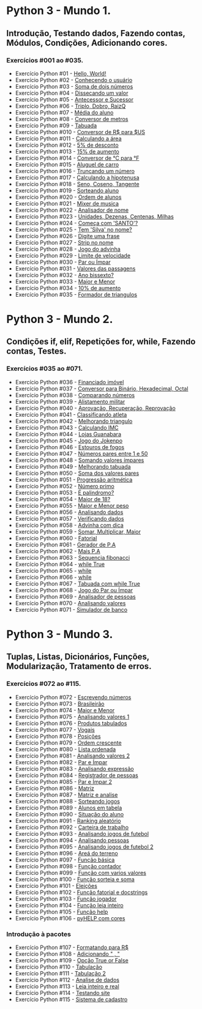 # Python 3 - Mundo 1.
## Introdução, Testando dados, Fazendo contas, Módulos, Condições, Adicionando cores.
### Exercícios #001 ao #035.
- Exercício Python #01 - [Hello, World!](https://github.com/FelipePinheiroRegina/exerciciospython/blob/main/Python%203%20-%20Mundo%201/ex001.py)
- Exercício Python #02 - [Conhecendo o usuário](https://github.com/FelipePinheiroRegina/exerciciospython/blob/main/Python%203%20-%20Mundo%201/ex002.py)
- Exercício Python #03 - [Soma de dois números](https://github.com/FelipePinheiroRegina/exerciciospython/blob/main/Python%203%20-%20Mundo%201/ex003.py)
- Exercício Python #04 - [Dissecando um valor](https://github.com/FelipePinheiroRegina/exerciciospython/blob/main/Python%203%20-%20Mundo%201/ex004.py)
- Exercício Python #05 - [Antecessor e Sucessor](https://github.com/FelipePinheiroRegina/exerciciospython/blob/main/Python%203%20-%20Mundo%201/ex005.py)
- Exercício Python #06 - [Triplo, Dobro, RaizQ](https://github.com/FelipePinheiroRegina/exerciciospython/blob/main/Python%203%20-%20Mundo%201/ex006.py)
- Exercício Python #07 - [Média do aluno](https://github.com/FelipePinheiroRegina/exerciciospython/blob/main/Python%203%20-%20Mundo%201/ex007.py)
- Exercício Python #08 - [Conversor de metros](https://github.com/FelipePinheiroRegina/exerciciospython/blob/main/Python%203%20-%20Mundo%201/ex008.py)
- Exercício Python #09 - [Tabuada](https://github.com/FelipePinheiroRegina/exerciciospython/blob/main/Python%203%20-%20Mundo%201/ex009.py)
- Exercício Python #010 - [Conversor de R$ para $US](https://github.com/FelipePinheiroRegina/exerciciospython/blob/main/Python%203%20-%20Mundo%201/ex010.py)
- Exercício Python #011 - [Calculando a área](https://github.com/FelipePinheiroRegina/exerciciospython/blob/main/Python%203%20-%20Mundo%201/ex011.py)
- Exercício Python #012 - [5% de desconto](https://github.com/FelipePinheiroRegina/exerciciospython/blob/main/Python%203%20-%20Mundo%201/ex012.py)
- Exercício Python #013 - [15% de aumento](https://github.com/FelipePinheiroRegina/exerciciospython/blob/main/Python%203%20-%20Mundo%201/ex013.py)
- Exercício Python #014 - [Conversor de °C para °F](https://github.com/FelipePinheiroRegina/exerciciospython/blob/main/Python%203%20-%20Mundo%201/ex014.py)
- Exercício Python #015 - [Aluguel de carro](https://github.com/FelipePinheiroRegina/exerciciospython/blob/main/Python%203%20-%20Mundo%201/ex015.py)
- Exercício Python #016 - [Truncando um número](https://github.com/FelipePinheiroRegina/exerciciospython/blob/main/Python%203%20-%20Mundo%201/ex0116.py)
- Exercício Python #017 - [Calculando a hipotenusa](https://github.com/FelipePinheiroRegina/exerciciospython/blob/main/Python%203%20-%20Mundo%201/ex017.py)
- Exercício Python #018 - [Seno, Coseno, Tangente](https://github.com/FelipePinheiroRegina/exerciciospython/blob/main/Python%203%20-%20Mundo%201/ex018.py)
- Exercício Python #019 - [Sorteando aluno](https://github.com/FelipePinheiroRegina/exerciciospython/blob/main/Python%203%20-%20Mundo%201/ex019.py)
- Exercício Python #020 - [Ordem de alunos](https://github.com/FelipePinheiroRegina/exerciciospython/blob/main/Python%203%20-%20Mundo%201/ex020.py)
- Exercício Python #021 - [Mixer de musica](https://github.com/FelipePinheiroRegina/exerciciospython/blob/main/Python%203%20-%20Mundo%201/ex021.py)
- Exercício Python #022 - [Analisador de nome](https://github.com/FelipePinheiroRegina/exerciciospython/blob/main/Python%203%20-%20Mundo%201/ex022.py)
- Exercício Python #023 - [Unidades, Dezenas, Centenas, Milhas](https://github.com/FelipePinheiroRegina/exerciciospython/blob/main/Python%203%20-%20Mundo%201/ex023.py)
- Exercício Python #024 - [Começa com 'SANTO'?](https://github.com/FelipePinheiroRegina/exerciciospython/blob/main/Python%203%20-%20Mundo%201/ex024.py)
- Exercício Python #025 - [Tem 'Silva' no nome?](https://github.com/FelipePinheiroRegina/exerciciospython/blob/main/Python%203%20-%20Mundo%201/ex025.py)
- Exercício Python #026 - [Digite uma frase](https://github.com/FelipePinheiroRegina/exerciciospython/blob/main/Python%203%20-%20Mundo%201/ex026.py)
- Exercício Python #027 - [Strip no nome](https://github.com/FelipePinheiroRegina/exerciciospython/blob/main/Python%203%20-%20Mundo%201/ex027.py)
- Exercício Python #028 - [Jogo do advinha](https://github.com/FelipePinheiroRegina/exerciciospython/blob/main/Python%203%20-%20Mundo%201/ex028.py)
- Exercício Python #029 - [Limite de velocidade](https://github.com/FelipePinheiroRegina/exerciciospython/blob/main/Python%203%20-%20Mundo%201/ex029.py)
- Exercício Python #030 - [Par ou Ímpar](https://github.com/FelipePinheiroRegina/exerciciospython/blob/main/Python%203%20-%20Mundo%201/ex030.py)
- Exercício Python #031 - [Valores das passagens](https://github.com/FelipePinheiroRegina/exerciciospython/blob/main/Python%203%20-%20Mundo%201/ex031.py)
- Exercício Python #032 - [Ano bissexto?](https://github.com/FelipePinheiroRegina/exerciciospython/blob/main/Python%203%20-%20Mundo%201/ex032.py)
- Exercício Python #033 - [Maior e Menor](https://github.com/FelipePinheiroRegina/exerciciospython/blob/main/Python%203%20-%20Mundo%201/ex033.py)
- Exercício Python #034 - [10% de aumento](https://github.com/FelipePinheiroRegina/exerciciospython/blob/main/Python%203%20-%20Mundo%201/ex034.py)
- Exercício Python #035 - [Formador de triangulos](https://github.com/FelipePinheiroRegina/exerciciospython/blob/main/Python%203%20-%20Mundo%201/ex035.py)

# Python 3 - Mundo 2.
## Condições if, elif, Repetições for, while, Fazendo contas, Testes.
### Exercícios #035 ao #071.
- Exercício Python #036 - [Financiado imóvel](https://github.com/FelipePinheiroRegina/exerciciospython/blob/main/Python%203%20-%20Mundo%202/ex036.py)
- Exercício Python #037 - [Conversor para Binário, Hexadecimal, Octal](https://github.com/FelipePinheiroRegina/exerciciospython/blob/main/Python%203%20-%20Mundo%202/ex037.py)
- Exercício Python #038 - [Comparando números](https://github.com/FelipePinheiroRegina/exerciciospython/blob/main/Python%203%20-%20Mundo%202/ex038.py)
- Exercício Python #039 - [Alistamento militar](https://github.com/FelipePinheiroRegina/exerciciospython/blob/main/Python%203%20-%20Mundo%202/ex039.py)
- Exercício Python #040 - [Aprovação, Recuperação, Reprovação](https://github.com/FelipePinheiroRegina/exerciciospython/blob/main/Python%203%20-%20Mundo%202/ex040.py)
- Exercício Python #041 - [Classificando atleta](https://github.com/FelipePinheiroRegina/exerciciospython/blob/main/Python%203%20-%20Mundo%202/ex041.py)
- Exercício Python #042 - [Melhorando triangulo](https://github.com/FelipePinheiroRegina/exerciciospython/blob/main/Python%203%20-%20Mundo%202/ex042.py)
- Exercício Python #043 - [Calculando IMC](https://github.com/FelipePinheiroRegina/exerciciospython/blob/main/Python%203%20-%20Mundo%202/ex043.py)
- Exercício Python #044 - [Lojas Guanabara](https://github.com/FelipePinheiroRegina/exerciciospython/blob/main/Python%203%20-%20Mundo%202/ex044.py)
- Exercício Python #045 - [Jogo do Jokenpo](https://github.com/FelipePinheiroRegina/exerciciospython/blob/main/Python%203%20-%20Mundo%202/ex045.py)
- Exercício Python #046 - [Estouros de fogos](https://github.com/FelipePinheiroRegina/exerciciospython/blob/main/Python%203%20-%20Mundo%202/ex046.py)
- Exercício Python #047 - [Números pares entre 1 e 50](https://github.com/FelipePinheiroRegina/exerciciospython/blob/main/Python%203%20-%20Mundo%202/ex047.py)
- Exercício Python #048 - [Somando valores ímpares](https://github.com/FelipePinheiroRegina/exerciciospython/blob/main/Python%203%20-%20Mundo%202/ex048.py)
- Exercício Python #049 - [Melhorando tabuada](https://github.com/FelipePinheiroRegina/exerciciospython/blob/main/Python%203%20-%20Mundo%202/ex049.py)
- Exercício Python #050 - [Soma dos valores pares](https://github.com/FelipePinheiroRegina/exerciciospython/blob/main/Python%203%20-%20Mundo%202/ex050.py)
- Exercício Python #051 - [Progressão aritmética](https://github.com/FelipePinheiroRegina/exerciciospython/blob/main/Python%203%20-%20Mundo%202/ex051.py)
- Exercício Python #052 - [Número primo](https://github.com/FelipePinheiroRegina/exerciciospython/blob/main/Python%203%20-%20Mundo%202/ex052.py)
- Exercício Python #053 - [É palindromo?](https://github.com/FelipePinheiroRegina/exerciciospython/blob/main/Python%203%20-%20Mundo%202/ex053.py)
- Exercício Python #054 - [Maior de 18?](https://github.com/FelipePinheiroRegina/exerciciospython/blob/main/Python%203%20-%20Mundo%202/ex054.py)
- Exercício Python #055 - [Maior e Menor peso](https://github.com/FelipePinheiroRegina/exerciciospython/blob/main/Python%203%20-%20Mundo%202/ex055.py)
- Exercício Python #056 - [Analisando dados](https://github.com/FelipePinheiroRegina/exerciciospython/blob/main/Python%203%20-%20Mundo%202/ex056.py)
- Exercício Python #057 - [Verificando dados](https://github.com/FelipePinheiroRegina/exerciciospython/blob/main/Python%203%20-%20Mundo%202/ex057.py)
- Exercício Python #058 - [Advinha com dica](https://github.com/FelipePinheiroRegina/exerciciospython/blob/main/Python%203%20-%20Mundo%202/ex058.py)
- Exercício Python #059 - [Somar, Multiplicar, Maior](https://github.com/FelipePinheiroRegina/exerciciospython/blob/main/Python%203%20-%20Mundo%202/ex059.py)
- Exercício Python #060 - [Fatorial](https://github.com/FelipePinheiroRegina/exerciciospython/blob/main/Python%203%20-%20Mundo%202/ex060.py)
- Exercício Python #061 - [Gerador de P.A](https://github.com/FelipePinheiroRegina/exerciciospython/blob/main/Python%203%20-%20Mundo%202/ex061.py)
- Exercício Python #062 - [Mais P.A](https://github.com/FelipePinheiroRegina/exerciciospython/blob/main/Python%203%20-%20Mundo%202/ex062.py)
- Exercício Python #063 - [Sequencia fibonacci](https://github.com/FelipePinheiroRegina/exerciciospython/blob/main/Python%203%20-%20Mundo%202/ex063.py)
- Exercício Python #064 - [while True](https://github.com/FelipePinheiroRegina/exerciciospython/blob/main/Python%203%20-%20Mundo%202/ex064.py)
- Exercício Python #065 - [while](https://github.com/FelipePinheiroRegina/exerciciospython/blob/main/Python%203%20-%20Mundo%202/ex065.py)
- Exercício Python #066 - [while](https://github.com/FelipePinheiroRegina/exerciciospython/blob/main/Python%203%20-%20Mundo%202/ex066.py)
- Exercício Python #067 - [Tabuada com while True](https://github.com/FelipePinheiroRegina/exerciciospython/blob/main/Python%203%20-%20Mundo%202/ex067.py)
- Exercício Python #068 - [Jogo do Par ou Ímpar](https://github.com/FelipePinheiroRegina/exerciciospython/blob/main/Python%203%20-%20Mundo%202/ex068.py)
- Exercício Python #069 - [Analisador de pessoas](https://github.com/FelipePinheiroRegina/exerciciospython/blob/main/Python%203%20-%20Mundo%202/ex069.py)
- Exercício Python #070 - [Analisando valores](https://github.com/FelipePinheiroRegina/exerciciospython/blob/main/Python%203%20-%20Mundo%202/ex070.py)
- Exercício Python #071 - [Simulador de banco](https://github.com/FelipePinheiroRegina/exerciciospython/blob/main/Python%203%20-%20Mundo%202/ex071.py)

# Python 3 - Mundo 3.
## Tuplas, Listas, Dicionários, Funções, Modularização, Tratamento de erros.
### Exercícios #072 ao #115.
- Exercício Python #072 - [Escrevendo números](https://github.com/FelipePinheiroRegina/exerciciospython/blob/main/Python%203%20-%20Mundo%203/ex072.py)
- Exercício Python #073 - [Brasileirão](https://github.com/FelipePinheiroRegina/exerciciospython/blob/main/Python%203%20-%20Mundo%203/ex073.py)
- Exercício Python #074 - [Maior e Menor](https://github.com/FelipePinheiroRegina/exerciciospython/blob/main/Python%203%20-%20Mundo%203/ex074.py)
- Exercício Python #075 - [Analisando valores 1](https://github.com/FelipePinheiroRegina/exerciciospython/blob/main/Python%203%20-%20Mundo%203/ex075.py)
- Exercício Python #076 - [Produtos tabulados](https://github.com/FelipePinheiroRegina/exerciciospython/blob/main/Python%203%20-%20Mundo%203/ex076.py)
- Exercício Python #077 - [Vogais](https://github.com/FelipePinheiroRegina/exerciciospython/blob/main/Python%203%20-%20Mundo%203/ex077.py)
- Exercício Python #078 - [Posições](https://github.com/FelipePinheiroRegina/exerciciospython/blob/main/Python%203%20-%20Mundo%203/ex078.py)
- Exercício Python #079 - [Ordem crescente](https://github.com/FelipePinheiroRegina/exerciciospython/blob/main/Python%203%20-%20Mundo%203/ex079.py)
- Exercício Python #080 - [Lista ordenada](https://github.com/FelipePinheiroRegina/exerciciospython/blob/main/Python%203%20-%20Mundo%203/ex080.py)
- Exercício Python #081 - [Analisando valores 2](https://github.com/FelipePinheiroRegina/exerciciospython/blob/main/Python%203%20-%20Mundo%203/ex081.py)
- Exercício Python #082 - [Par e Ímpar](https://github.com/FelipePinheiroRegina/exerciciospython/blob/main/Python%203%20-%20Mundo%203/ex082.py)
- Exercício Python #083 - [Analisando expressão](https://github.com/FelipePinheiroRegina/exerciciospython/blob/main/Python%203%20-%20Mundo%203/ex083.py)
- Exercício Python #084 - [Registrador de pessoas](https://github.com/FelipePinheiroRegina/exerciciospython/blob/main/Python%203%20-%20Mundo%203/ex084.py)
- Exercício Python #085 - [Par e Ímpar 2](https://github.com/FelipePinheiroRegina/exerciciospython/blob/main/Python%203%20-%20Mundo%203/ex085.py)
- Exercício Python #086 - [Matriz](https://github.com/FelipePinheiroRegina/exerciciospython/blob/main/Python%203%20-%20Mundo%203/ex086.py)
- Exercício Python #087 - [Matriz e analise](https://github.com/FelipePinheiroRegina/exerciciospython/blob/main/Python%203%20-%20Mundo%203/ex087.py)
- Exercício Python #088 - [Sorteando jogos](https://github.com/FelipePinheiroRegina/exerciciospython/blob/main/Python%203%20-%20Mundo%203/ex088.py)
- Exercício Python #089 - [Alunos em tabela](https://github.com/FelipePinheiroRegina/exerciciospython/blob/main/Python%203%20-%20Mundo%203/ex089.py)
- Exercício Python #090 - [Situação do aluno](https://github.com/FelipePinheiroRegina/exerciciospython/blob/main/Python%203%20-%20Mundo%203/ex090.py)
- Exercício Python #091 - [Ranking aleatório](https://github.com/FelipePinheiroRegina/exerciciospython/blob/main/Python%203%20-%20Mundo%203/ex091.py)
- Exercício Python #092 - [Carteira de trabalho](https://github.com/FelipePinheiroRegina/exerciciospython/blob/main/Python%203%20-%20Mundo%203/ex092.py)
- Exercício Python #093 - [Analisando jogos de futebol](https://github.com/FelipePinheiroRegina/exerciciospython/blob/main/Python%203%20-%20Mundo%203/ex093.py)
- Exercício Python #094 - [Analisando pessoas](https://github.com/FelipePinheiroRegina/exerciciospython/blob/main/Python%203%20-%20Mundo%203/ex094.py)
- Exercício Python #095 - [Analisando jogos de futebol 2](https://github.com/FelipePinheiroRegina/exerciciospython/blob/main/Python%203%20-%20Mundo%203/ex095.py)
- Exercício Python #096 - [Areá do terreno](https://github.com/FelipePinheiroRegina/exerciciospython/blob/main/Python%203%20-%20Mundo%203/ex096.py)
- Exercício Python #097 - [Função básica](https://github.com/FelipePinheiroRegina/exerciciospython/blob/main/Python%203%20-%20Mundo%203/ex097.py)
- Exercício Python #098 - [Função contador](https://github.com/FelipePinheiroRegina/exerciciospython/blob/main/Python%203%20-%20Mundo%203/ex098.py)
- Exercício Python #099 - [Função com varios valores](https://github.com/FelipePinheiroRegina/exerciciospython/blob/main/Python%203%20-%20Mundo%203/ex099.py)
- Exercício Python #100 - [Função sorteia e soma](https://github.com/FelipePinheiroRegina/exerciciospython/blob/main/Python%203%20-%20Mundo%203/ex100.py)
- Exercício Python #101 - [Eleições](https://github.com/FelipePinheiroRegina/exerciciospython/blob/main/Python%203%20-%20Mundo%203/ex101.py)
- Exercício Python #102 - [Função fatorial e docstrings](https://github.com/FelipePinheiroRegina/exerciciospython/blob/main/Python%203%20-%20Mundo%203/ex102.py)
- Exercício Python #103 - [Função jogador](https://github.com/FelipePinheiroRegina/exerciciospython/blob/main/Python%203%20-%20Mundo%203/ex103.py)
- Exercício Python #104 - [Função leia inteiro](https://github.com/FelipePinheiroRegina/exerciciospython/blob/main/Python%203%20-%20Mundo%203/ex104.py)
- Exercício Python #105 - [Função help](https://github.com/FelipePinheiroRegina/exerciciospython/blob/main/Python%203%20-%20Mundo%203/ex105.py)
- Exercício Python #106 - [pyHELP com cores](https://github.com/FelipePinheiroRegina/exerciciospython/blob/main/Python%203%20-%20Mundo%203/ex106.py)
### Introdução à pacotes
- Exercício Python #107 - [Formatando para R$](https://github.com/FelipePinheiroRegina/exerciciospython/tree/main/Python%203%20-%20Mundo%203/ex107)
- Exercício Python #108 - [Adicionando " , "](https://github.com/FelipePinheiroRegina/exerciciospython/tree/main/Python%203%20-%20Mundo%203/ex108)
- Exercício Python #109 - [Opção True or False](https://github.com/FelipePinheiroRegina/exerciciospython/tree/main/Python%203%20-%20Mundo%203/ex109)
- Exercício Python #110 - [Tabulação](https://github.com/FelipePinheiroRegina/exerciciospython/tree/main/Python%203%20-%20Mundo%203/ex110)
- Exercício Python #111 - [Tabulação 2](https://github.com/FelipePinheiroRegina/exerciciospython/tree/main/Python%203%20-%20Mundo%203/ex111)
- Exercício Python #112 - [Analise de dados](https://github.com/FelipePinheiroRegina/exerciciospython/tree/main/Python%203%20-%20Mundo%203/ex112)
- Exercício Python #113 - [Leia inteiro e real](https://github.com/FelipePinheiroRegina/exerciciospython/blob/main/Python%203%20-%20Mundo%203/ex113.py)
- Exercício Python #114 - [Testando site](https://github.com/FelipePinheiroRegina/exerciciospython/blob/main/Python%203%20-%20Mundo%203/ex114.py)
- Exercício Python #115 - [Sistema de cadastro](https://github.com/FelipePinheiroRegina/exerciciospython/tree/main/Python%203%20-%20Mundo%203/ex115/lib)
